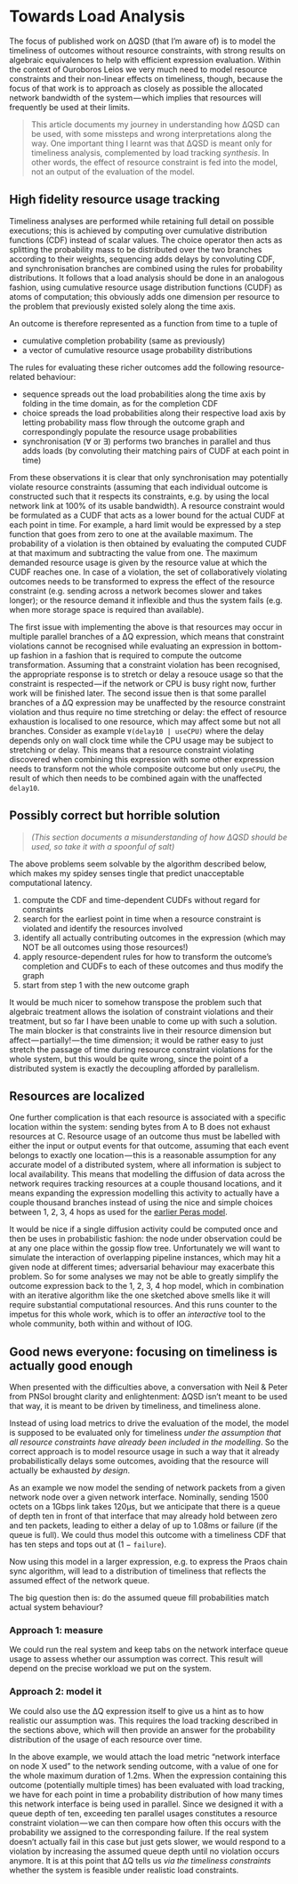 # Towards Load Analysis

The focus of published work on ΔQSD (that I’m aware of) is to model the timeliness of outcomes without resource constraints, with strong results on algebraic equivalences to help with efficient expression evaluation.
Within the context of Ouroboros Leios we very much need to model resource constraints and their non-linear effects on timeliness, though, because the focus of that work is to approach as closely as possible the allocated network bandwidth of the system — which implies that resources will frequently be used at their limits.

> This article documents my journey in understanding how ΔQSD can be used, with some missteps and wrong interpretations along the way.
> One important thing I learnt was that ΔQSD is meant only for timeliness analysis, complemented by load tracking _synthesis_.
> In other words, the effect of resource constraint is fed into the model, not an output of the evaluation of the model.

## High fidelity resource usage tracking

Timeliness analyses are performed while retaining full detail on possible executions; this is achieved by computing over cumulative distribution functions (CDF) instead of scalar values.
The choice operator then acts as splitting the probability mass to be distributed over the two branches according to their weights, sequencing adds delays by convoluting CDF, and synchronisation branches are combined using the rules for probability distributions.
It follows that a load analysis should be done in an analogous fashion, using cumulative resource usage distribution functions (CUDF) as atoms of computation; this obviously adds one dimension per resource to the problem that previously existed solely along the time axis.

An outcome is therefore represented as a function from time to a tuple of

- cumulative completion probability (same as previously)
- a vector of cumulative resource usage probability distributions

The rules for evaluating these richer outcomes add the following resource-related behaviour:

- sequence spreads out the load probabilities along the time axis by folding in the time domain, as for the completion CDF
- choice spreads the load probabilities along their respective load axis by letting probability mass flow through the outcome graph and correspondingly populate the resource usage probabilities
- synchronisation (∀ or ∃) performs two branches in parallel and thus adds loads (by convoluting their matching pairs of CUDF at each point in time)

From these observations it is clear that only synchronisation may potentially violate resource constraints (assuming that each individual outcome is constructed such that it respects its constraints, e.g. by using the local network link at 100% of its usable bandwidth).
A resource constraint would be formulated as a CUDF that acts as a lower bound for the actual CUDF at each point in time.
For example, a hard limit would be expressed by a step function that goes from zero to one at the available maximum.
The probability of a violation is then obtained by evaluating the computed CUDF at that maximum and subtracting the value from one.
The maximum demanded resource usage is given by the resource value at which the CUDF reaches one.
In case of a violation, the set of collaboratively violating outcomes needs to be transformed to express the effect of the resource constraint (e.g. sending across a network becomes slower and takes longer); or the resource demand it inflexible and thus the system fails (e.g. when more storage space is required than available).

The first issue with implementing the above is that resources may occur in multiple parallel branches of a ΔQ expression, which means that constraint violations cannot be recognised while evaluating an expression in bottom-up fashion in a fashion that is required to compute the outcome transformation.
Assuming that a constraint violation has been recognised, the appropriate response is to stretch or delay a resouce usage so that the constraint is respected — if the network or CPU is busy right now, further work will be finished later.
The second issue then is that some parallel branches of a ΔQ expression may be unaffected by the resource constraint violation and thus require no time stretching or delay: the effect of resource exhaustion is localised to one resource, which may affect some but not all branches.
Consider as example `∀(delay10 | useCPU)` where the delay depends only on wall clock time while the CPU usage may be subject to stretching or delay.
This means that a resource constraint violating discovered when combining this expression with some other expression needs to transform not the whole composite outcome but only `useCPU`, the result of which then needs to be combined again with the unaffected `delay10`.

## Possibly correct but horrible solution

> _(This section documents a misunderstanding of how ΔQSD should be used, so take it with a spoonful of salt)_

The above problems seem solvable by the algorithm described below, which makes my spidey senses tingle that predict unacceptable computational latency.

1. compute the CDF and time-dependent CUDFs without regard for constraints
2. search for the earliest point in time when a resource constraint is violated and identify the resources involved
3. identify all actually contributing outcomes in the expression (which may NOT be all outcomes using those resources!)
4. apply resource-dependent rules for how to transform the outcome’s completion and CUDFs to each of these outcomes and thus modify the graph
5. start from step 1 with the new outcome graph

It would be much nicer to somehow transpose the problem such that algebraic treatment allows the isolation of constraint violations and their treatment, but so far I have been unable to come up with such a solution.
The main blocker is that constraints live in their resource dimension but affect — partially! — the time dimension; it would be rather easy to just stretch the passage of time during resource constraint violations for the whole system, but this would be quite wrong, since the point of a distributed system is exactly the decoupling afforded by parallelism.

## Resources are localized

One further complication is that each resource is associated with a specific location within the system: sending bytes from A to B does not exhaust resources at C.
Resource usage of an outcome thus must be labelled with either the input or output events for that outcome, assuming that each event belongs to exactly one location — this is a reasonable assumption for any accurate model of a distributed system, where all information is subject to local availability.
This means that modelling the diffusion of data across the network requires tracking resources at a couple thousand locations, and it means expanding the expression modelling this activity to actually have a couple thousand branches instead of using the nice and simple choices between 1, 2, 3, 4 hops as used for the [earlier Peras model](https://peras.cardano-scaling.org/docs/reports/tech-report-1/#certificates-in-block-header).

It would be nice if a single diffusion activity could be computed once and then be uses in probabilistic fashion: the node under observation could be at any one place within the gossip flow tree.
Unfortunately we will want to simulate the interaction of overlapping pipeline instances, which may hit a given node at different times; adversarial behaviour may exacerbate this problem.
So for some analyses we may not be able to greatly simplify the outcome expression back to the 1, 2, 3, 4 hop model, which in combination with an iterative algorithm like the one sketched above smells like it will require substantial computational resources.
And this runs counter to the impetus for this whole work, which is to offer an _interactive_ tool to the whole community, both within and without of IOG.

## Good news everyone: focusing on timeliness is actually good enough

When presented with the difficulties above, a conversation with Neil & Peter from PNSol brought clarity and enlightenment:
ΔQSD isn’t meant to be used that way, it is meant to be driven by timeliness, and timeliness alone.

Instead of using load metrics to drive the evaluation of the model, the model is supposed to be evaluated only for timeliness _under the assumption that all resource constraints have already been included in the modelling_.
So the correct approach is to model resource usage in such a way that it already probabilistically delays some outcomes, avoiding that the resource will actually be exhausted _by design_.

As an example we now model the sending of network packets from a given network node over a given network interface.
Nominally, sending 1500 octets on a 1Gbps link takes 120µs, but we anticipate that there is a queue of depth ten in front of that interface that may already hold between zero and ten packets, leading to either a delay of up to 1.08ms or failure (if the queue is full).
We could thus model this outcome with a timeliness CDF that has ten steps and tops out at (1 − `failure`).

Now using this model in a larger expression, e.g. to express the Praos chain sync algorithm, will lead to a distribution of timeliness that reflects the assumed effect of the network queue.

The big question then is: do the assumed queue fill probabilities match actual system behaviour?

### Approach 1: measure

We could run the real system and keep tabs on the network interface queue usage to assess whether our assumption was correct.
This result will depend on the precise workload we put on the system.

### Approach 2: model it

We could also use the ΔQ expression itself to give us a hint as to how realistic our assumption was.
This requires the load tracking described in the sections above, which will then provide an answer for the probability distribution of the usage of each resource over time.

In the above example, we would attach the load metric “network interface on node X used” to the network sending outcome, with a value of one for the whole maximum duration of 1.2ms.
When the expression containing this outcome (potentially multiple times) has been evaluated with load tracking, we have for each point in time a probability distribution of how many times this network interface is being used in parallel.
Since we designed it with a queue depth of ten, exceeding ten parallel usages constitutes a resource constraint violation — we can then compare how often this occurs with the probability we assigned to the corresponding failure.
If the real system doesn’t actually fail in this case but just gets slower, we would respond to a violation by increasing the assumed queue depth until no violation occurs anymore.
It is at this point that ΔQ tells us _via the timeliness constraints_ whether the system is feasible under realistic load constraints.
